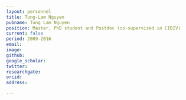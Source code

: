 ```yaml
---
layout: personnel
title: Tung-Lam Nguyen
pubname: Tung Lam Nguyen 
position: Master, PhD student and Postdoc (co-supervised in CIBIV)
current: false
period: 2009-2016
email: 
image: 
github: 
google_scholar: 
twitter: 
researchgate: 
orcid: 
address: 

---
```

